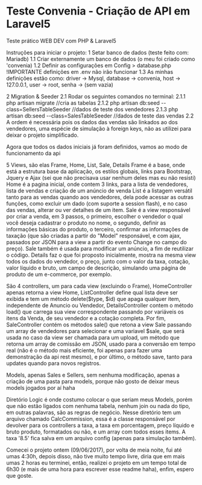 # Teste Convenia - Criação de API em Laravel5

Teste prático WEB DEV com PHP & Laravel5

Instruções para iniciar o projeto:
1 Setar banco de dados (teste feito com: Mariadb)
  1.1 Criar externamente um banco de dados (o meu foi criado como 'convenia)
  1.2 Definir as configurações em Config > database.php !IMPORTANTE definições em .env não irão funcionar
  1.3 As minhas definições estão como: driver -> Mysql, database -> convenia, host -> 127.0.0.1, user -> root, senha -> (sem vazia)
  
2 Migration & Seeder
  2.1 Rodar os seguintes comandos no terminal:
    2.1.1 php artisan migrate //cria as tabelas
    2.1.2 php artisan db:seed --class=SellersTableSeeder //dados de teste dos vendedores
    2.1.3 php artisan db:seed --class=SalesTableSeeder   //dados de teste das vendas
  2.2 A ordem é necessária pois os dados das vendas são linkados ao dos vendedores, uma espécie de simulação à foreign keys, não as utilizei para deixar o projeto simplificado.
  
Agora que todos os dados iniciais já foram definidos, vamos ao modo de funcionamento da api

  5 Views, são elas Frame, Home, List, Sale, Details
      Frame é a base, onde está a estrutura base da aplicação, os estilos globais, links para Bootstrap, Jquery e Ajax (sei que não precisava usar nenhum deles mas eu não resisti)
      Home é a pagina inicial, onde contem 3 links, para a lista de vendedores, lista de vendas e criação de um anúncio de venda
      List é a listagem versátil tanto para as vendas quando aos vendedores, dela pode acessar as outras funções, como excluir um dado (com suporte a session flash), e no caso das vendas, alterar ou ver detalhes de um item.
      Sale é a view responsável por criar a venda, em 3 passos, o primeiro, escolher o vendedor o qual você deseja cadastrar o produto no nome, o segundo, definir as informações básicas do produto, o terceiro, confirmar as informações de taxação (que são criadas a partir do "Model" responsável, e com ajax, passados por JSON para a view a partir do evento Change no campo do preço). Sale também é usada para modificar um anúncio, a fim de reutilizar o código.
      Details faz o que foi proposto inicialmente, mostra na mesma view todos os dados do vendedor, o preço, junto com o valor da taxa, cotação, valor líquido e bruto, um campo de descrição, simulando uma página de produto de um e-commerce, por exemplo.
  
  São 4 controllers, um para cada view (excluindo o Frame), HomeController apenas retorna a view Home, ListController define qual lista deve ser exibida e tem um método delete($type, $id) que apaga qualquer item, independente de Anuncio ou Vendedor, DetailsController contem o método load() que carrega sua view correspondente passando por variáveis os itens da Venda, de seu vendedor e a cotação completa. Por fim, SaleController contém os métodos sale() que retona a view Sale passando um array de vendedores para selecionar e uma variavel $sale, que será usada no caso da view ser chamada para um upload, um método que retorna um array de comissão em JSON, usado para a conversão em tempo real (não é o método mais eficiente, foi apenas para fazer uma demonstração da api rest mesmo), e por último, o método save, tanto para updates quando para novos registros.
  
  Models, apenas Sales e Sellers, sem nenhuma modificação, apenas a criação de uma pasta para models, porque não gosto de deixar meus models jogados por aí haha
  
  Diretório Logic é onde costumo colocar o que seriam meus Models, porém que não estão ligados com nenhuma tabela, nenhum join ou nada do tipo, em outras palavras, são as regras de negócio. Nesse diretório tem um arquivo chamado CalcCommission, essa é a classe responsável por devolver para os controllers a taxa, a taxa em porcentagem, preço líquido e bruto produto, formatados ou não, e um array com todos esses items. A taxa '8.5' fica salva em um arquivo config (apenas para simulação também).
  
  
  Comecei o projeto ontem (09/06/2017), por volta de meia noite, fui até umas 4:30h, depois disso, não tive muito tempo livre, diria que em mais umas 2 horas eu terminei, então, realizei o projeto em um tempo total de 6h30 (e mais de uma hora para escrever esse readme haha), enfim, espero que goste.
